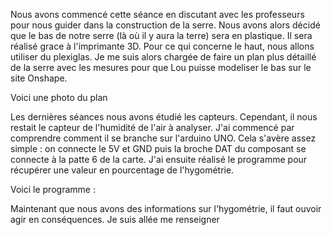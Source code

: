 Nous avons commencé cette séance en discutant avec les professeurs pour nous guider dans la construction de la serre. Nous avons alors décidé que le 
bas de notre serre (là où il y aura la terre) sera en plastique. Il sera réalisé grace à l'imprimante 3D. Pour ce qui concerne le haut, nous allons utiliser
du plexiglas. Je me suis alors chargée de faire un plan plus détaillé de la serre avec les mesures pour que Lou puisse modeliser le bas sur le site Onshape.

Voici une photo du plan 


Les dernières séances nous avons étudié les capteurs. Cependant, il nous restait le capteur de l'humidité de l'air à analyser. J'ai commencé par comprendre
comment il se branche sur l'arduino UNO. Cela s'avère assez simple : on connecte le 5V et GND puis la broche DAT du composant se connecte à la patte 6 de la 
carte. J'ai ensuite réalisé le programme pour récupérer une valeur en pourcentage de l'hygométrie. 

Voici le programme : 

Maintenant que nous avons des informations sur l'hygométrie, il faut ouvoir agir en conséquences. Je suis allée me renseigner 
